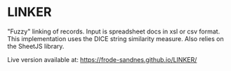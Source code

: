 # LINKER
"Fuzzy" linking of records. Input is spreadsheet docs in xsl or csv format. 
This implementation uses the DICE string similarity measure.
Also relies on the SheetJS library.

Live version available at: https://frode-sandnes.github.io/LINKER/
